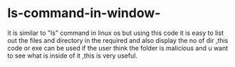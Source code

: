 # ls-command-in-window-
it is similar to "ls" command in linux os but using this code it is easy to list out the files and directory in the required and also display the no of  dir ,this code or exe can be used if the user think the folder is malicious and u want to see what is inside of it ,this is very useful.
